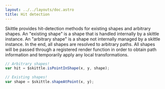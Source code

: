 ```yaml
---
layout: ../../layouts/doc.astro
title: Hit detection
---
```


Skittle provides hit-detection methods for existing shapes and arbitrary shapes.
An "existing shape" is a shape that is handled internally by a skittle instance. 
An "arbitrary shape" is a shape not internally managed by a skittle instance.
In the end, all shapes are resolved to arbitrary paths.
All shapes will be passed through a registered render function in order to obtain path information and temporarily apply any local transformations.

```js
// Arbitrary shapes!
var hit = $skittle.isPointInShape(x, y, shape);

// Existing shapes!
var shape = $skittle.shapeAtPoint(x, y);
```
